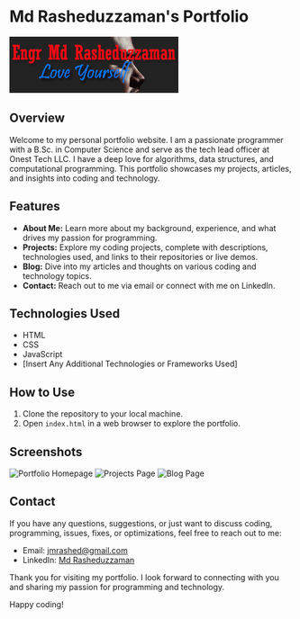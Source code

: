 # Md Rasheduzzaman's Portfolio
<img src="img/engrmdrasheduzzaman.jpg">

## Overview
Welcome to my personal portfolio website. I am a passionate programmer with a B.Sc. in Computer Science and serve as the tech lead officer at Onest Tech LLC. I have a deep love for algorithms, data structures, and computational programming. This portfolio showcases my projects, articles, and insights into coding and technology.

## Features
- **About Me:** Learn more about my background, experience, and what drives my passion for programming.
- **Projects:** Explore my coding projects, complete with descriptions, technologies used, and links to their repositories or live demos.
- **Blog:** Dive into my articles and thoughts on various coding and technology topics.
- **Contact:** Reach out to me via email or connect with me on LinkedIn.

## Technologies Used
- HTML
- CSS
- JavaScript
- [Insert Any Additional Technologies or Frameworks Used]

## How to Use
1. Clone the repository to your local machine.
2. Open `index.html` in a web browser to explore the portfolio.

## Screenshots
![Portfolio Homepage](screenshots/homepage.png)
![Projects Page](screenshots/projects.png)
![Blog Page](screenshots/blog.png)

## Contact
If you have any questions, suggestions, or just want to discuss coding, programming, issues, fixes, or optimizations, feel free to reach out to me:
- Email: [jmrashed@gmail.com](mailto:jmrashed@gmail.com)
- LinkedIn: [Md Rasheduzzaman](https://www.linkedin.com/in/md-rasheduzzaman/)

Thank you for visiting my portfolio. I look forward to connecting with you and sharing my passion for programming and technology.

Happy coding!

